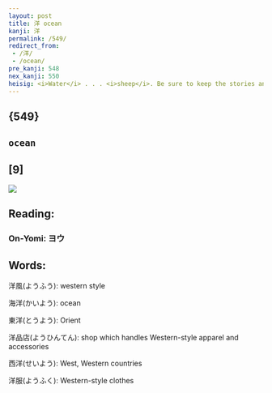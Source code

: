 ```yaml
---
layout: post
title: 洋 ocean
kanji: 洋
permalink: /549/
redirect_from:
 - /洋/
 - /ocean/
pre_kanji: 548
nex_kanji: 550
heisig: <i>Water</i> . . . <i>sheep</i>. Be sure to keep the stories and key word of this kanji distinct from those for <i>sea</i>. (Frame 500).
---
```


## {549}

## `ocean`

## [9]

<div class="stroke"><img src="E6B48B.png" /></div>

## Reading:

### On-Yomi: ヨウ

## Words:

洋風(ようふう): western style

海洋(かいよう): ocean

東洋(とうよう): Orient

洋品店(ようひんてん): shop which handles Western-style apparel and accessories

西洋(せいよう): West, Western countries

洋服(ようふく): Western-style clothes
